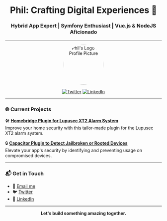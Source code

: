 <h1 align="center">Phil: Crafting Digital Experiences 🚀</h1>
<h3 align="center">Hybrid App Expert | Symfony Enthusiast | Vue.js & NodeJS Aficionado</h3>

---

<p align="center">
  <img src="https://avatars.githubusercontent.com/u/18264611?v=4" alt="Phil's Logo or Profile Picture" width="128px" height="128px" style="border-radius: 50%" />
</p>

<p align="center">
  <a href="https://twitter.com/home"><img src="https://img.shields.io/twitter/follow/YOUR_TWITTER_HANDLE?label=Twitter&style=social" alt="Twitter"></a>
  <a href="https://www.linkedin.com/in/phil-miletic-4a6b421b0/"><img src="https://img.shields.io/badge/-LinkedIn-black.svg?style=flat&logo=linkedin&colorB=555" alt="LinkedIn"></a>
</p>

---

### 🌐 Current Projects

🛠 [**Homebridge Plugin for Lupusec XT2 Alarm System**](https://github.com/Phil0xFF/homebridge-lupus-security)  
Improve your home security with this tailor-made plugin for the Lupusec XT2 alarm system.

🔒 [**Capacitor Plugin to Detect Jailbroken or Rooted Devices**](https://github.com/Phil0xFF/capacitor-jailbreak-root-detection)  
Elevate your app's security by identifying and preventing usage on compromised devices.

---

### 📬 Get in Touch

- 💌 [Email me](mailto:hello@philmiletic.com)
- 🐦 [Twitter](https://twitter.com/home)
- 💼 [LinkedIn](https://www.linkedin.com/in/phil-miletic-4a6b421b0/)

---

<p align="center">
  <b>Let's build something amazing together.</b><br>
</p>
